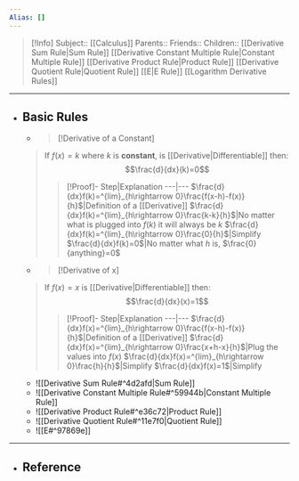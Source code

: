 ```yaml
---
Alias: []
---
```

> [!Info]
> Subject:: [[Calculus]]
> Parents:: 
> Friends:: 
> Children:: [[Derivative Sum Rule|Sum Rule]] [[Derivative Constant Multiple Rule|Constant Multiple Rule]] [[Derivative Product Rule|Product Rule]] [[Derivative Quotient Rule|Quotient Rule]] [[E|E Rule]] [[Logarithm Derivative Rules]]
---
- ## Basic Rules
  
  - > [!Derivative of a Constant]
  > If $f(x)=k$ where $k$ is **constant**, is [[Derivative|Differentiable]] then:
  > $$\frac{d}{dx}(k)=0$$
  > > [!Proof]-
  > > Step|Explanation
  > > ---|---
  > > $\frac{d}{dx}f(k)=^{lim}_{h\rightarrow 0}\frac{f(x-h)-f(x)}{h}$|Definition of a [[Derivative]]
  > > $\frac{d}{dx}f(k)=^{lim}_{h\rightarrow 0}\frac{k-k}{h}$|No matter what is plugged into $f(k)$ it will always be $k$
  > > $\frac{d}{dx}f(k)=^{lim}_{h\rightarrow 0}\frac{0}{h}$|Simplify
  > > $\frac{d}{dx}f(k)=0$|No matter what $h$ is, $\frac{0}{anything}=0$
  
  - > [!Derivative of x]
  > If $f(x)=x$ is [[Derivative|Differentiable]] then:
  > $$\frac{d}{dx}(x)=1$$
  > > [!Proof]-
  > > Step|Explanation
  > > ---|---
  > > $\frac{d}{dx}f(x)=^{lim}_{h\rightarrow 0}\frac{f(x-h)-f(x)}{h}$|Definition of a [[Derivative]]
  > > $\frac{d}{dx}f(x)=^{lim}_{h\rightarrow 0}\frac{x+h-x}{h}$|Plug the values into $f(x)$
  > > $\frac{d}{dx}f(x)=^{lim}_{h\rightarrow 0}\frac{h}{h}$|Simplify
  > > $\frac{d}{dx}f(x)=1$|Simplify
  
  - ![[Derivative Sum Rule#^4d2afd|Sum Rule]]
  - ![[Derivative Constant Multiple Rule#^59944b|Constant Multiple Rule]]
  - ![[Derivative Product Rule#^e36c72|Product Rule]]
  - ![[Derivative Quotient Rule#^11e7f0|Quotient Rule]]
  - ![[E#^97869e]]
---
- ## Reference
